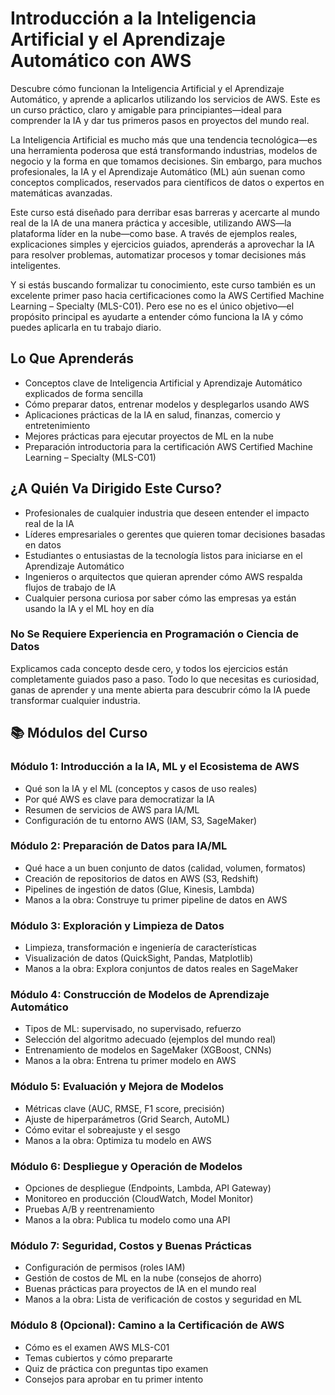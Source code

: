 <h1>Introducción a la Inteligencia Artificial y el Aprendizaje Automático con AWS</h1> <p>Descubre cómo funcionan la Inteligencia Artificial y el Aprendizaje Automático, y aprende a aplicarlos utilizando los servicios de AWS. Este es un curso práctico, claro y amigable para principiantes—ideal para comprender la IA y dar tus primeros pasos en proyectos del mundo real.</p> <p>La Inteligencia Artificial es mucho más que una tendencia tecnológica—es una herramienta poderosa que está transformando industrias, modelos de negocio y la forma en que tomamos decisiones. Sin embargo, para muchos profesionales, la IA y el Aprendizaje Automático (ML) aún suenan como conceptos complicados, reservados para científicos de datos o expertos en matemáticas avanzadas.</p> <p>Este curso está diseñado para derribar esas barreras y acercarte al mundo real de la IA de una manera práctica y accesible, utilizando AWS—la plataforma líder en la nube—como base. A través de ejemplos reales, explicaciones simples y ejercicios guiados, aprenderás a aprovechar la IA para resolver problemas, automatizar procesos y tomar decisiones más inteligentes.</p> <p>Y si estás buscando formalizar tu conocimiento, este curso también es un excelente primer paso hacia certificaciones como la AWS Certified Machine Learning – Specialty (MLS-C01). Pero ese no es el único objetivo—el propósito principal es ayudarte a entender cómo funciona la IA y cómo puedes aplicarla en tu trabajo diario.</p> <h2>Lo Que Aprenderás</h2> <ul> <li>Conceptos clave de Inteligencia Artificial y Aprendizaje Automático explicados de forma sencilla</li> <li>Cómo preparar datos, entrenar modelos y desplegarlos usando AWS</li> <li>Aplicaciones prácticas de la IA en salud, finanzas, comercio y entretenimiento</li> <li>Mejores prácticas para ejecutar proyectos de ML en la nube</li> <li>Preparación introductoria para la certificación AWS Certified Machine Learning – Specialty (MLS-C01)</li> </ul> <h2>¿A Quién Va Dirigido Este Curso?</h2> <ul> <li>Profesionales de cualquier industria que deseen entender el impacto real de la IA</li> <li>Líderes empresariales o gerentes que quieren tomar decisiones basadas en datos</li> <li>Estudiantes o entusiastas de la tecnología listos para iniciarse en el Aprendizaje Automático</li> <li>Ingenieros o arquitectos que quieran aprender cómo AWS respalda flujos de trabajo de IA</li> <li>Cualquier persona curiosa por saber cómo las empresas ya están usando la IA y el ML hoy en día</li> </ul> <h3>No Se Requiere Experiencia en Programación o Ciencia de Datos</h3> <p>Explicamos cada concepto desde cero, y todos los ejercicios están completamente guiados paso a paso. Todo lo que necesitas es curiosidad, ganas de aprender y una mente abierta para descubrir cómo la IA puede transformar cualquier industria.</p> <h2>📚 Módulos del Curso</h2> <h3>Módulo 1: Introducción a la IA, ML y el Ecosistema de AWS</h3> <ul> <li>Qué son la IA y el ML (conceptos y casos de uso reales)</li> <li>Por qué AWS es clave para democratizar la IA</li> <li>Resumen de servicios de AWS para IA/ML</li> <li>Configuración de tu entorno AWS (IAM, S3, SageMaker)</li> </ul> <h3>Módulo 2: Preparación de Datos para IA/ML</h3> <ul> <li>Qué hace a un buen conjunto de datos (calidad, volumen, formatos)</li> <li>Creación de repositorios de datos en AWS (S3, Redshift)</li> <li>Pipelines de ingestión de datos (Glue, Kinesis, Lambda)</li> <li>Manos a la obra: Construye tu primer pipeline de datos en AWS</li> </ul> <h3>Módulo 3: Exploración y Limpieza de Datos</h3> <ul> <li>Limpieza, transformación e ingeniería de características</li> <li>Visualización de datos (QuickSight, Pandas, Matplotlib)</li> <li>Manos a la obra: Explora conjuntos de datos reales en SageMaker</li> </ul> <h3>Módulo 4: Construcción de Modelos de Aprendizaje Automático</h3> <ul> <li>Tipos de ML: supervisado, no supervisado, refuerzo</li> <li>Selección del algoritmo adecuado (ejemplos del mundo real)</li> <li>Entrenamiento de modelos en SageMaker (XGBoost, CNNs)</li> <li>Manos a la obra: Entrena tu primer modelo en AWS</li> </ul> <h3>Módulo 5: Evaluación y Mejora de Modelos</h3> <ul> <li>Métricas clave (AUC, RMSE, F1 score, precisión)</li> <li>Ajuste de hiperparámetros (Grid Search, AutoML)</li> <li>Cómo evitar el sobreajuste y el sesgo</li> <li>Manos a la obra: Optimiza tu modelo en AWS</li> </ul> <h3>Módulo 6: Despliegue y Operación de Modelos</h3> <ul> <li>Opciones de despliegue (Endpoints, Lambda, API Gateway)</li> <li>Monitoreo en producción (CloudWatch, Model Monitor)</li> <li>Pruebas A/B y reentrenamiento</li> <li>Manos a la obra: Publica tu modelo como una API</li> </ul> <h3>Módulo 7: Seguridad, Costos y Buenas Prácticas</h3> <ul> <li>Configuración de permisos (roles IAM)</li> <li>Gestión de costos de ML en la nube (consejos de ahorro)</li> <li>Buenas prácticas para proyectos de IA en el mundo real</li> <li>Manos a la obra: Lista de verificación de costos y seguridad en ML</li> </ul> <h3>Módulo 8 (Opcional): Camino a la Certificación de AWS</h3> <ul> <li>Cómo es el examen AWS MLS-C01</li> <li>Temas cubiertos y cómo prepararte</li> <li>Quiz de práctica con preguntas tipo examen</li> <li>Consejos para aprobar en tu primer intento</li> </ul>
